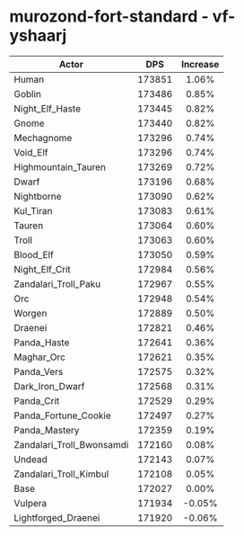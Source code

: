 # murozond-fort-standard - vf-yshaarj
| Actor | DPS | Increase |
|---|:---:|:---:|
|Human|173851|1.06%|
|Goblin|173486|0.85%|
|Night_Elf_Haste|173445|0.82%|
|Gnome|173440|0.82%|
|Mechagnome|173296|0.74%|
|Void_Elf|173296|0.74%|
|Highmountain_Tauren|173269|0.72%|
|Dwarf|173196|0.68%|
|Nightborne|173090|0.62%|
|Kul_Tiran|173083|0.61%|
|Tauren|173064|0.60%|
|Troll|173063|0.60%|
|Blood_Elf|173050|0.59%|
|Night_Elf_Crit|172984|0.56%|
|Zandalari_Troll_Paku|172967|0.55%|
|Orc|172948|0.54%|
|Worgen|172889|0.50%|
|Draenei|172821|0.46%|
|Panda_Haste|172641|0.36%|
|Maghar_Orc|172621|0.35%|
|Panda_Vers|172575|0.32%|
|Dark_Iron_Dwarf|172568|0.31%|
|Panda_Crit|172529|0.29%|
|Panda_Fortune_Cookie|172497|0.27%|
|Panda_Mastery|172359|0.19%|
|Zandalari_Troll_Bwonsamdi|172160|0.08%|
|Undead|172143|0.07%|
|Zandalari_Troll_Kimbul|172108|0.05%|
|Base|172027|0.00%|
|Vulpera|171934|-0.05%|
|Lightforged_Draenei|171920|-0.06%|
